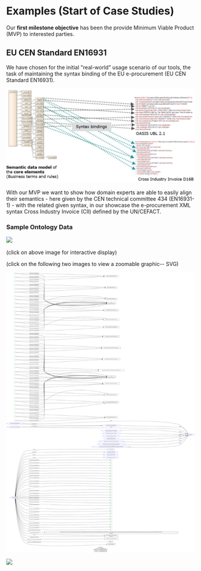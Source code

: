 # Examples (Start of Case Studies)

Our **first milestone objective** has been the provide Minimum Viable Product (MVP) to interested parties.

## EU CEN Standard EN16931

We have chosen for the initial "real-world" usage scenario of our tools, the task of maintaining the syntax binding of the EU e-procurement (EU CEN Standard EN16931).

![EU Syntax Binding](../docs/images/EN16931-SyntaxBinding.png)

With our MVP we want to show how domain experts are able to easily align their semantics - here given by the CEN technical committee 434 (EN16931-1) - with the related given syntax, in our showcase the e-procurement XML syntax Cross Industry Invoice (CII) defined by the UN/CEFACT.

### Sample Ontology Data

<A HREF="http://shorturl.at/uxD48"><IMG SRC="https://user-images.githubusercontent.com/408126/149954885-85116f5e-8cb4-421f-99bd-d30f274e3dfc.png"></A>

(click on above image for interactive display)

(click on the following two images to view a zoomable graphic-- SVG)
	
<A HREF="https://raw.githubusercontent.com/DAPSI-IDISS/semantic-crosswalk-editor/IDISS/docs/images/rdf-grapher-01.svg"><IMG SRC="./images/rdf-grapher-01.svg"></A>

<A HREF="https://raw.githubusercontent.com/DAPSI-IDISS/semantic-crosswalk-editor/IDISS/docs/images/rdf-grapher-invoice-module.svg"><IMG SRC="./images/rdf-grapher-invoice-module.svg"></A>
